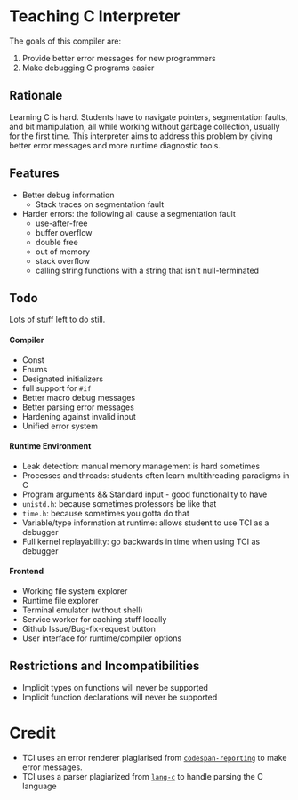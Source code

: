 # Teaching C Interpreter
The goals of this compiler are:

1. Provide better error messages for new programmers
2. Make debugging C programs easier

## Rationale
Learning C is hard. Students have to navigate pointers, segmentation faults,
and bit manipulation, all while working without garbage collection, usually
for the first time. This interpreter aims to address this problem by giving
better error messages and more runtime diagnostic tools.

## Features
- Better debug information
  - Stack traces on segmentation fault
- Harder errors: the following all cause a segmentation fault
  - use-after-free
  - buffer overflow
  - double free
  - out of memory
  - stack overflow
  - calling string functions with a string that isn't null-terminated

## Todo
Lots of stuff left to do still.

#### Compiler
- Const
- Enums
- Designated initializers
- full support for `#if`
- Better macro debug messages
- Better parsing error messages
- Hardening against invalid input
- Unified error system

#### Runtime Environment
- Leak detection: manual memory management is hard sometimes
- Processes and threads: students often learn multithreading paradigms in C
- Program arguments && Standard input - good functionality to have
- `unistd.h`: because sometimes professors be like that
- `time.h`: because sometimes you gotta do that
- Variable/type information at runtime: allows student to use TCI as a debugger
- Full kernel replayability: go backwards in time when using TCI as debugger

#### Frontend
- Working file system explorer
- Runtime file explorer
- Terminal emulator (without shell)
- Service worker for caching stuff locally
- Github Issue/Bug-fix-request button
- User interface for runtime/compiler options

## Restrictions and Incompatibilities
- Implicit types on functions will never be supported
- Implicit function declarations will never be supported

# Credit
- TCI uses an error renderer plagiarised from
  [`codespan-reporting`](https://github.com/brendanzab/codespan) to make error messages.
- TCI uses a parser plagiarized from [`lang-c`](https://github.com/vickenty/lang-c)
  to handle parsing the C language


